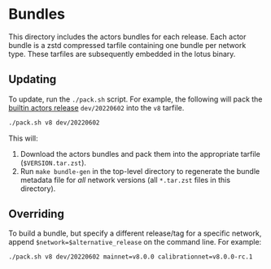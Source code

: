 # Bundles

This directory includes the actors bundles for each release. Each actor bundle is a zstd compressed
tarfile containing one bundle per network type. These tarfiles are subsequently embedded in the
lotus binary.

## Updating

To update, run the `./pack.sh` script. For example, the following will pack the [builtin actors release](https://github.com/filecoin-project/builtin-actors/releases) `dev/20220602` into the `v8` tarfile.

```bash
./pack.sh v8 dev/20220602
```

This will:

1. Download the actors bundles and pack them into the appropriate tarfile (`$VERSION.tar.zst`).
2. Run `make bundle-gen` in the top-level directory to regenerate the bundle metadata file for _all_ network versions (all `*.tar.zst` files in this directory).

## Overriding

To build a bundle, but specify a different release/tag for a specific network, append `$network=$alternative_release` on the command line. For example:

```bash
./pack.sh v8 dev/20220602 mainnet=v8.0.0 calibrationnet=v8.0.0-rc.1
```
